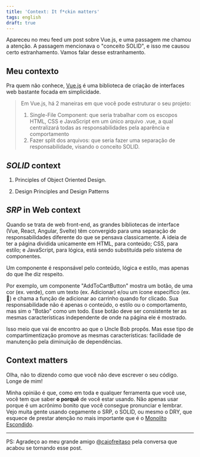 ```yaml
---
title: 'Context: It f*ckin matters'
tags: english
draft: true
---
```


<!-- TODO: Traduzir para english -->

Apareceu no meu feed um post sobre Vue.js, e uma passagem me chamou a atenção. A
passagem mencionava o "conceito SOLID", e isso me causou certo estranhamento.
Vamos falar desse estranhamento.

## Meu contexto

Pra quem não conhece, [Vue.js][vue01] é uma biblioteca de criação de interfaces
web bastante focada em simplicidade.

<!-- Falar sobre o VueJs -->

<!-- Falar sobre o post -->

> Em Vue.js, há 2 maneiras em que você pode estruturar o seu projeto:
>
> 1. Single-File Component: que seria trabalhar com os escopos HTML, CSS e
   > JavaScript em um único arquivo .vue, a qual centralizará todas as
   > responsabilidades pela aparência e comportamento
> 2. Fazer split dos arquivos: que seria fazer uma separação de
   > responsabilidade, visando o conceito SOLID.

## _SOLID_ context

<!-- Falar sobre SOLID -->

1. Principles of Object Oriented Design.

2. Design Principles and Design Patterns

## _SRP_ in Web context

Quando se trata de web front-end, as grandes bibliotecas de interface (Vue,
React, Angular, Svelte) têm convergido para uma separação de responsabilidades
diferente do que se pensava classicamente. A ideia de ter a página dividida
unicamente em HTML, para conteúdo; CSS, para estilo; e JavaScript, para lógica,
está sendo substituída pelo sistema de componentes.

Um componente é responsável pelo conteúdo, lógica e estilo, mas apenas do que
lhe diz respeito.

Por exemplo, um componente "AddToCartButton" mostra um botão, de uma cor (ex.
verde), com um texto (ex. Adicionar) e/ou um ícone específico (ex. 🛒) e chama a
função de adicionar ao carrinho quando for clicado. Sua responsabilidade não é
apenas o conteúdo, o estilo ou o comportamento, mas sim o "Botão" como um todo.
Esse botão deve ser consistente ter as mesmas características independente de
onde na página ele é mostrado.

Isso meio que vai de encontro ao que o Uncle Bob propôs. Mas esse tipo de
compartimentização promove as mesmas características: facilidade de manutenção
pela diminuição de dependências.

## Context matters

Olha, não to dizendo como que você não deve escrever o seu código. Longe de mim!

Minha opinião é que, como em toda e qualquer ferramenta que você use, você tem
que saber **o porquê** de você estar usando. Não apenas usar porque é um
acrônimo bonito que você consegue pronunciar e lembrar. Vejo muita gente usando
cegamente o SRP, o SOLID, ou mesmo o DRY, que esquece de prestar atenção no mais
importante que é o [Monolito Escondido][youtube01].

---

PS: Agradeço ao meu grande amigo
[@caiofreitaso](https://github.com/caiofreitaso) pela conversa que acabou se
tornando esse post.

[vue01]: https://vuejs.org/ 'Vue.js: The Progressive JavaScript Framework'
[youtube01]: https://www.youtube.com/watch?v=X0tjziAQfNQ  '10 Tips for failing badly at Microservices by David Schmitz'

